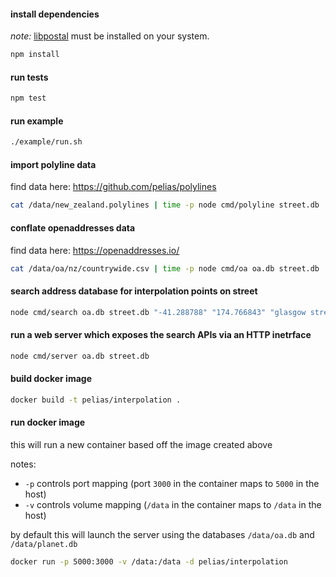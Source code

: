 
#### install dependencies

*note:* [libpostal](https://github.com/openvenues/node-postal#troubleshooting) must be installed on your system.

```bash
npm install
```

#### run tests
```bash
npm test
```

#### run example
```bash
./example/run.sh
```

#### import polyline data
find data here: https://github.com/pelias/polylines
```bash
cat /data/new_zealand.polylines | time -p node cmd/polyline street.db
```

#### conflate openaddresses data
find data here: https://openaddresses.io/
```bash
cat /data/oa/nz/countrywide.csv | time -p node cmd/oa oa.db street.db
```

#### search address database for interpolation points on street
```bash
node cmd/search oa.db street.db "-41.288788" "174.766843" "glasgow street"
```

#### run a web server which exposes the search APIs via an HTTP inetrface
```bash
node cmd/server oa.db street.db
```

#### build docker image
```bash
docker build -t pelias/interpolation .
```

#### run docker image
this will run a new container based off the image created above

notes:
- `-p` controls port mapping (port `3000` in the container maps to `5000` in the host)
- `-v` controls volume mapping (`/data` in the container maps to `/data` in the host)

by default this will launch the server using the databases `/data/oa.db` and `/data/planet.db`

```bash
docker run -p 5000:3000 -v /data:/data -d pelias/interpolation
```
